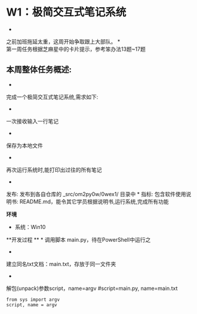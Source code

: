 # W1：极简交互式笔记系统

* 
 之前加班拖延太重，这周开始争取跟上大部队。
*  
第一周任务根据芝麻星中的卡片提示，参考笨办法13题~17题




## **本周整体任务概述:**



* 
完成一个极简交互式笔记系统,需求如下:

  * 
一次接收输入一行笔记

  * 
保存为本地文件

  * 
再次运行系统时,能打印出过往的所有笔记

* 
发布: 发布到各自仓库的 _src/om2py0w/0wex1/ 目录中
* 
指标:
包含软件使用说明书: README.md，能令其它学员根据说明书,运行系统,完成所有功能

**环境**

* 系统：Win10




**开发过程
**
* 
调用脚本 main.py，待在PowerShell中运行之

* 
建立同名txt文档：main.txt，存放于同一文件夹

* 
解包(unpack)参数script，name=argv #script=main.py, name=main.txt


    from sys import argv
    script, name = argv






